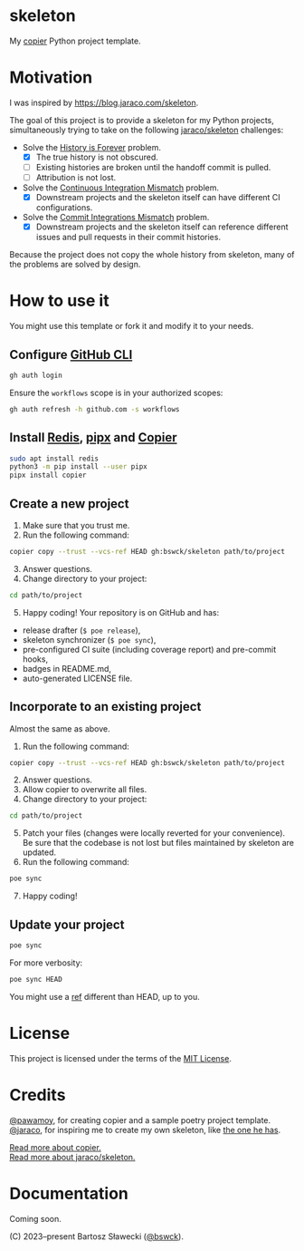# skeleton
My [copier](https://github.com/copier-org/copier) Python project template.

# Motivation
I was inspired by https://blog.jaraco.com/skeleton.

The goal of this project is to provide a skeleton for my Python projects,
simultaneously trying to take on the following [jaraco/skeleton](https://github.com/jaraco/skeleton) challenges:
- Solve the [History is Forever](https://blog.jaraco.com/skeleton/#history-is-forever) problem.
  - [x] The true history is not obscured.
  - [ ] Existing histories are broken until the handoff commit is pulled.
  - [ ] Attribution is not lost.
- Solve the [Continuous Integration Mismatch](https://blog.jaraco.com/skeleton/#continuous-integration-mismatch) problem.
  - [x] Downstream projects and the skeleton itself can have different CI configurations.
- Solve the [Commit Integrations Mismatch](https://blog.jaraco.com/skeleton/#commit-integrations-mismatch) problem.
  - [x] Downstream projects and the skeleton itself can reference different issues and pull requests in their commit histories.

Because the project does not copy the whole history from skeleton, many of the problems are solved by design.

# How to use it
You might use this template or fork it and modify it to your needs.

## Configure [GitHub CLI](https://cli.github.com/)
```bash
gh auth login
```
Ensure the `workflows` scope is in your authorized scopes:
```bash
gh auth refresh -h github.com -s workflows
```

## Install [Redis](https://github.com/redis/redis), [pipx](https://github.com/pypa/pipx) and [Copier](https://github.com/copier-org/copier)
```bash
sudo apt install redis
python3 -m pip install --user pipx
pipx install copier
```

## Create a new project
1. Make sure that you trust me.
2. Run the following command:
```bash
copier copy --trust --vcs-ref HEAD gh:bswck/skeleton path/to/project
```
3. Answer questions.
4. Change directory to your project:
```bash
cd path/to/project
```
5. Happy coding!
Your repository is on GitHub and has:
- release drafter (`$ poe release`),
- skeleton synchronizer (`$ poe sync`),
- pre-configured CI suite (including coverage report) and pre-commit hooks,
- badges in README.md,
- auto-generated LICENSE file.


## Incorporate to an existing project
Almost the same as above.

1. Run the following command:
```bash
copier copy --trust --vcs-ref HEAD gh:bswck/skeleton path/to/project
```
2. Answer questions.
3. Allow copier to overwrite all files.
4. Change directory to your project:
```bash
cd path/to/project
```
5. Patch your files (changes were locally reverted for your convenience).
Be sure that the codebase is not lost but files maintained by skeleton are updated.
6. Run the following command:
```bash
poe sync
```
7. Happy coding!


## Update your project
```bash
poe sync
```
For more verbosity:
```bash
poe sync HEAD
```

You might use a [ref](https://www.atlassian.com/git/tutorials/refs-and-the-reflog) different than HEAD, up to you.

# License
This project is licensed under the terms of the [MIT License](/LICENSE).

# Credits
[@pawamoy](https://github.com/pawamoy), for creating copier and a sample poetry project template.<br/>
[@jaraco](https://github.com/jaraco), for inspiring me to create my own skeleton, like [the one he has](https://github.com/jaraco/skeleton).

[Read more about copier.](https://copier.readthedocs.io/en/stable/)<br/>
[Read more about jaraco/skeleton.](https://blog.jaraco.com/skeleton)

# Documentation
Coming soon.


(C) 2023–present Bartosz Sławecki ([@bswck](https://github.com/bswck)).
